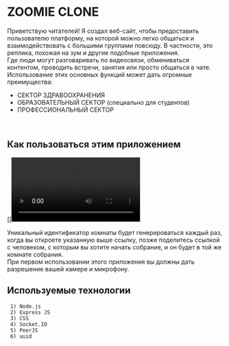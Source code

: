 # ZOOMIE CLONE #
Приветствую читателей!
Я создал веб-сайт, чтобы предоставить пользователю платформу, на которой можно легко общаться и взаимодействовать с большими группами повсюду. В частности, это реплика, похожая на зум
и другие подобные приложения. <br/>
Где люди могут разговаривать по видеосвязи, обмениваться контентом, проводить встречи, занятия или просто общаться в чате. <br/>
Использование этих основных функций может дать огромные преимущества: <br/>
* СЕКТОР ЗДРАВООХРАНЕНИЯ <br/> 
* ОБРАЗОВАТЕЛЬНЫЙ СЕКТОР (специально для студентов) <br/>
* ПРОФЕССИОНАЛЬНЫЙ СЕКТОР
<br/>

Как пользоваться этим приложением
---------------
[[![Watch the video](https://github.com/NazirovJr/minizoom/blob/main/bandicam%202021-07-28%2015-42-27-550.mp4)

Уникальный идентификатор комнаты будет генерироваться каждый раз, когда вы откроете указанную выше ссылку, позже поделитесь ссылкой с человеком, с которым вы хотите начать собрание, и он будет в той же комнате собрания. <br/>
При первом использовании этого приложения вы должны дать разрешение вашей камере и микрофону.

## Используемые технологии ##
```
 1) Node.js
 2) Express JS
 3) CSS
 4) Socket.IO
 5) PeerJS
 6) uuid
```

